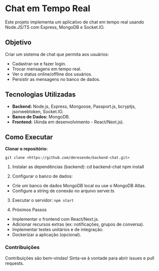 # Chat em Tempo Real
Este projeto implementa um aplicativo de chat em tempo real usando Node.JS/TS com Express, MongoDB e Socket.IO.

## Objetivo
Criar um sistema de chat que permita aos usuários:

* Cadastrar-se e fazer login.
* Trocar mensagens em tempo real.
* Ver o status online/offline dos usuários.
* Persistir as mensagens no banco de dados.

## Tecnologias Utilizadas
* **Backend:** Node.js, Express, Mongoose, Passport.js, bcryptjs, jsonwebtoken, Socket.IO.
* **Banco de Dados:** MongoDB.
* **Frontend:** (Ainda em desenvolvimento - React/Next.js).

## Como Executar
**Clonar o repositório:**
```
git clone <https://github.com/dmresende/backend-chat.git>
```

1. Instalar as dependências (backend):
cd backend-chat 
npm install

2. Configurar o banco de dados:
* Crie um banco de dados MongoDB local ou use o MongoDB Atlas.
* Configure a string de conexão no arquivo server.ts

3. Executar o servidor:
`npm start`

4. Próximos Passos
* Implementar o frontend com React/Next.js.
* Adicionar recursos extras (ex: notificações, grupos de conversa).
* Implementar testes unitários e de integração.
* Dockerizar a aplicação (opcional).

### Contribuições
Contribuições são bem-vindas! Sinta-se à vontade para abrir issues e pull requests.
